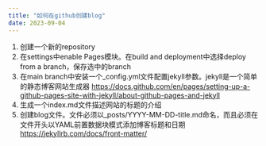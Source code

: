 ```yaml
---
title: "如何在github创建blog"
date: 2023-09-04
---
```


1. 创建一个新的repository
2. 在settings中enable Pages模块。在build and deployment中选择deploy from a branch，保存选中的branch
3. 在main branch中安装一个_config.yml文件配置jekyll参数。jekyll是一个简单的静态博客网站生成器 https://docs.github.com/en/pages/setting-up-a-github-pages-site-with-jekyll/about-github-pages-and-jekyll
4. 生成一个index.md文件描述网站的标题的介绍
5. 创建blog文件。文件必须以_posts/YYYY-MM-DD-title.md命名，而且必须在文件开头以YAML前置数据块模式添加博客标题和日期 https://jekyllrb.com/docs/front-matter/
